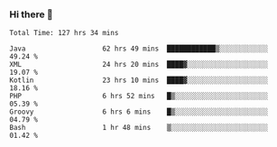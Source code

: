 ### Hi there 👋

<!--START_SECTION:waka-->

```text
Total Time: 127 hrs 34 mins

Java                   62 hrs 49 mins  ████████████▒░░░░░░░░░░░░   49.24 %
XML                    24 hrs 20 mins  ████▓░░░░░░░░░░░░░░░░░░░░   19.07 %
Kotlin                 23 hrs 10 mins  ████▓░░░░░░░░░░░░░░░░░░░░   18.16 %
PHP                    6 hrs 52 mins   █▒░░░░░░░░░░░░░░░░░░░░░░░   05.39 %
Groovy                 6 hrs 6 mins    █▒░░░░░░░░░░░░░░░░░░░░░░░   04.79 %
Bash                   1 hr 48 mins    ▒░░░░░░░░░░░░░░░░░░░░░░░░   01.42 %
```

<!--END_SECTION:waka-->

<!--
**AndroidLion48/AndroidLion48** is a ✨ _special_ ✨ repository because its `README.md` (this file) appears on your GitHub profile.

Here are some ideas to get you started:

- 🔭 I’m currently working on becoming a full time professional software developer for Android Mobile Applications
- 🌱 I’m currently learning Kotlin, Jetpack Compose, and Android Studio.
- 👯 I’m looking to collaborate on Mobile Applications
- 🤔 I’m looking for help with career advancement.
- 💬 Ask me about my journey in entering the Software Development Industry
- 📫 How to reach me: Here
- 😄 Pronouns: Him
- ⚡ Fun fact: Something
-->
